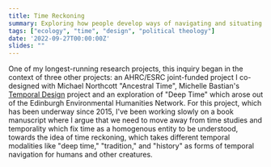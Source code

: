 ```yaml
---
title: Time Reckoning
summary: Exploring how people develop ways of navigating and situating time.
tags: ["ecology", "time", "design", "political theology"]
date: '2022-09-27T00:00:00Z'  
slides: ""
---
```


One of my longest-running research projects, this inquiry began in the context of three other projects: an AHRC/ESRC joint-funded project I co-designed with Michael Northcott "Ancestral Time", Michelle Bastian's [Temporal Design](http://www.temporaldesign.eca.ed.ac.uk/temporal-design/) project and an exploration of "Deep Time" which arose out of the Edinburgh Environmental Humanities Network. For this project, which has been underway since 2015, I've been working slowly on a book manuscript where I argue that we need to move away from time studies and temporality which fix time as a homogenous entity to be understood, towards the idea of time reckoning, which takes different temporal modalities like "deep time," "tradition," and "history" as forms of temporal navigation for humans and other creatures.